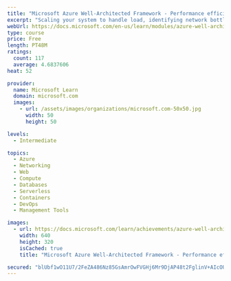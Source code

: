 ```yaml
---
title: "Microsoft Azure Well-Architected Framework - Performance efficiency"
excerpt: "Scaling your system to handle load, identifying network bottlenecks, and optimizing your storage performance are important to ensure your users have the best experience. Learn how to make your application perform at its best."
webUrl: https://docs.microsoft.com/en-us/learn/modules/azure-well-architected-performance-efficiency/
type: course
price: Free
length: PT48M
ratings:
  count: 117
  average: 4.6837606
heat: 52

provider:
  name: Microsoft Learn
  domain: microsoft.com
  images:
    - url: /assets/images/organizations/microsoft.com-50x50.jpg
      width: 50
      height: 50

levels:
  - Intermediate

topics:
  - Azure
  - Networking
  - Web
  - Compute
  - Databases
  - Serverless
  - Containers
  - DevOps
  - Management Tools

images:
  - url: https://docs.microsoft.com/learn/achievements/azure-well-architected-performance-efficiency-social.png
    width: 640
    height: 320
    isCached: true
    title: "Microsoft Azure Well-Architected Framework - Performance efficiency"

secured: "blUbf1wO11U7/2FeZA486Nz85GsAmrOwFVGHj6Mr9DjAP48t2FglinV+AIcOUtYqYIU/XTFWX7bA4utdXtlw01sImA/7vArrkEmKTiNCBk43+YnmksogEHOswf9kFXV/qH3+xlHOWH2FaXGKHVSEM6OY3XX7+45fID1Vcw/cEkLC8GhwhFewuYIeZltmMq8dT6aqYIqFg0c0CEpeaR3Y19J1fYuOTL0UcCdp218tPSfdvEWPKUOpp6lUmQIUk84R4ZlYGgKrjXYv+HS/jazUBS19FhaVEBmuy/urMQCEshJk7+N3fnBYox1sWU2ZM46PNG8kq7NA+T+m1Ou1qC6qbN6gEHVqqC4sLrldgGzAyCaxIkHvd98Osd/yU7S+G8HEZHkw0w6/yK2XHyjao0n7yA==;SauQsvEMGnk5O4zuF52mAw=="
---
```


